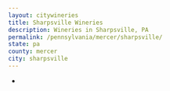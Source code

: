 ```yaml
---
layout: citywineries
title: Sharpsville Wineries
description: Wineries in Sharpsville, PA
permalink: /pennsylvania/mercer/sharpsville/
state: pa
county: mercer
city: sharpsville
---
```

-
